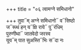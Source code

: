+++
title = "०६ त्वामग्ने समिधानो"

+++
तुवा᳓म् अग्ने समिधानो᳓ व᳓सिष्ठो  
ज᳓रूथं हन् य᳓क्षि राये᳓ पु᳓रंधिम्  
पुरुणीथा᳓ जातवेदो जरस्व  
यूय᳓म् पात सुअस्ति᳓भिः स᳓दा नः